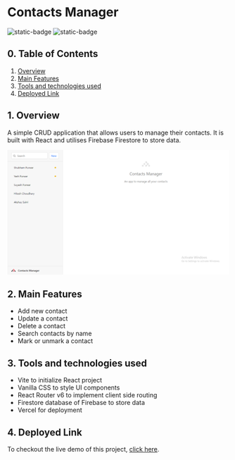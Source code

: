 # Contacts Manager

![static-badge](https://img.shields.io/badge/built_with-love-red?style=for-the-badge)
![static-badge](https://img.shields.io/badge/status-success-limegreen?style=for-the-badge)

## 0. Table of Contents

1. [Overview](#1-overview)
2. [Main Features](#2-main-features)
3. [Tools and technologies used](#3-tools-and-technologies-used)
4. [Deployed Link](#4-deployed-link)

## 1. Overview

A simple CRUD application that allows users to manage their contacts. It is built with React and utilises Firebase Firestore to store data.

![preview](./media/preview.png)

## 2. Main Features

- Add new contact
- Update a contact
- Delete a contact
- Search contacts by name
- Mark or unmark a contact

## 3. Tools and technologies used

- Vite to initialize React project
- Vanilla CSS to style UI components
- React Router v6 to implement client side routing
- Firestore database of Firebase to store data
- Vercel for deployment

## 4. Deployed Link

To checkout the live demo of this project, [click here](https://contacts-manager-gamma.vercel.app/).
